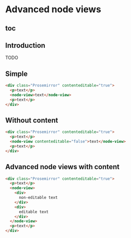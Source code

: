 # Advanced node views

## toc

## Introduction

TODO

## Simple

```html
<div class="Prosemirror" contenteditable="true">
  <p>text</p>
  <node-view>text</node-view>
  <p>text</p>
</div>
```

## Without content

```html
<div class="Prosemirror" contenteditable="true">
  <p>text</p>
  <node-view contenteditable="false">text</node-view>
  <p>text</p>
</div>
```

## Advanced node views with content

```html
<div class="Prosemirror" contenteditable="true">
  <p>text</p>
  <node-view>
    <div>
      non-editable text
    </div>
    <div>
      editable text
    </div>
  </node-view>
  <p>text</p>
</div>
```

<!--
## Node views with plain JavaScript

### HTML

### Content

### JavaScript

### Events

## Use Vue.js components
 -->
